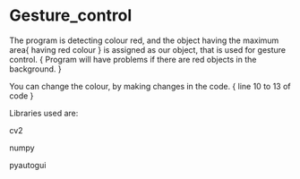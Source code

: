 # Gesture_control
The program is detecting colour red, and the object having the maximum area{ having red colour } is assigned as our object, that is used for gesture control.
{ Program will have problems if there are red objects in the background. }

You can change the colour, by making changes in the code. { line 10 to 13 of code }

Libraries used are:

cv2

numpy

pyautogui
